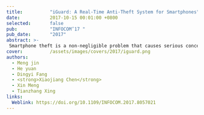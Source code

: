 ```yaml
---
title:          "iGuard: A Real-Time Anti-Theft System for Smartphones"
date:           2017-10-15 00:01:00 +0800
selected:       false
pub:            "INFOCOM’17 "
pub_date:       "2017"
abstract: >-
 Smartphone theft is a non-negligible problem that causes serious concerns on personal property, privacy, and public security. The existing solutions to this problem either provide only functions like retrieving a phone, or require dedicated hardware to detect thefts. How to protect smartphones from being stolen at all times is still an open problem. In this paper, we propose iGuard, a real-time anti-theft system for smartphones. iGuard utilizes only the inertial sensing data from the smartphone. The basic idea behind iGuard is to distinguish different people holding a smartphone, by identifying the order of the motions during the ‘take-out’ behavior and how each motion is performed. For this purpose, we design a motion segmentation algorithm to detect the transition between two motions from the noisy sensing data. We then leverage the distinct feature contained in each sub-segment of a motion, instead of the entire motion, to estimate the probability that the motion is performed by the smartphone owner himself/herself. Based on such pre-processed data, we propose a Markov Chain based model to track the behavior of a smartphone user. According to this model, iGuard instantly alarms once the tracked data deviate from the smartphone owner's usual habit. We implement iGuard on Android and evaluate its performance in real environments. The experimental results show that iGuard is accurate and robust in various scenarios.
cover:          /assets/images/covers/2017/iguard.png
authors:
  - Meng jin
  - He yuan
  - Dingyi Fang
  - <strong>Xiaojiang Chen</strong>
  - Xin Meng
  - Tianzhang Xing
links:
  Weblink: https://doi.org/10.1109/INFOCOM.2017.8057021
---
```

